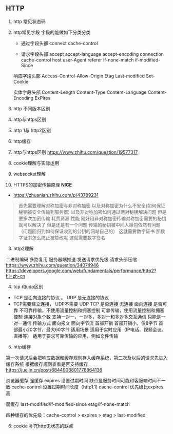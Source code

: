 ## HTTP
1. http 常见状态码
2.  http常见字段
  字段的能做如下分类分类
    - 通过字段头部
      connect
      cache-control

    - 请求字段头部
      accept
      accept-language
      accept-encoding
      connection
      cache-control
      host
      user-Agent
      referer
      if-none-match
      if-modified-Since

    响应字段头部
    Access-Control-Allow-Origin
    Etag
    Last-modified
    Set-Cookie

    实体字段头部
    Content-Length
    Content-Type
    Content-Language
    Content-Encoding
    ExPires
   
3.  http 不同版本区别
4. http与https区别
5. http 1与 http2区别
6. http缓存
7. http与https区别
https://www.zhihu.com/question/19577317
8. cookie理解与实际运用
9. websocket理解

2. HTTPS的加密传输原理 **NICE**

 - https://zhuanlan.zhihu.com/p/43789231

> 首先需要理解对称加密与非对称加密 
  以及对称加密为什么不安全(如何保证秘钥被安全传输到服务器)
  以及非对称加密如何通过两对秘钥解决问题  但是要多次加密传输 耗费资源 性能
  刚好用非对称加密传输对称加密需要的秘钥就可以解决了  但是还是有一个问题 传输的秘钥被中间人掉包依然有问题（问题回归到如何保证收到的公钥的网站自己的）
  这就需要数字证书 那数字证书怎么防止被篡改呢  这就需要数字签名

3. http2理解

  二进制编码
  多路复用
  服务器端推送
  发送请求优先级
  请求头部压缩
  https://www.zhihu.com/question/34074946
  https://developers.google.com/web/fundamentals/performance/http2?hl=zh-cn

4. tcp 和udp区别
- TCP 是面向连接的协议 。 UDP 是无连接的协议
- TCP需要建立连接， UDP不需要
	         UDP	               TCP
是否连接	无连接	面向连接
是否可靠	不可靠传输，不使用流量控制和拥塞控制	可靠传输，使用流量控制和拥塞控制
连接对象个数	支持一对一，一对多，多对一和多对多交互通信	只能是一对一通信
传输方式	面向报文	面向字节流
首部开销	首部开销小，仅8字节	首部最小20字节，最大60字节
适用场景	适用于实时应用（IP电话、视频会议、直播等）	适用于要求可靠传输的应用，例如文件传输

5. http缓存

第一次请求后会把响应数据和缓存规则存入缓存系统，第二次及以后的请求先进入缓存系统 根据缓存规则查看是否支持缓存 
https://juejin.cn/post/6844903801778864136

浏览器缓存
强缓存
expires 设置过期时间 缺点是服务时间可能和客服端时间不一致
cache-control 设置过期时间长度（http1.1) cache-control 优先级比expires高

弱缓存
last-modified/if-modified-since 
etag/if-none-match

四种缓存的优先级：cache-control > expires > etag > last-modified

6. cookie
  补充http无状态的缺点
